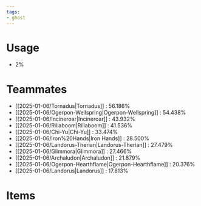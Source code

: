 ```yaml
---
tags:
- ghost
---
```

# Usage
- 2%
# Teammates
- [[2025-01-06/Tornadus|Tornadus]] : 56.186%
- [[2025-01-06/Ogerpon-Wellspring|Ogerpon-Wellspring]] : 54.438%
- [[2025-01-06/Incineroar|Incineroar]] : 43.932%
- [[2025-01-06/Rillaboom|Rillaboom]] : 41.536%
- [[2025-01-06/Chi-Yu|Chi-Yu]] : 33.474%
- [[2025-01-06/Iron%20Hands|Iron Hands]] : 28.500%
- [[2025-01-06/Landorus-Therian|Landorus-Therian]] : 27.479%
- [[2025-01-06/Glimmora|Glimmora]] : 27.466%
- [[2025-01-06/Archaludon|Archaludon]] : 21.879%
- [[2025-01-06/Ogerpon-Hearthflame|Ogerpon-Hearthflame]] : 20.376%
- [[2025-01-06/Landorus|Landorus]] : 17.813%
# Items